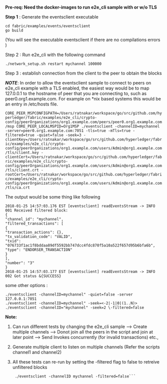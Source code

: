 **Pre-req: Need the docker-images to run e2e_cli sample with or w/o TLS**

**Step 1** : Generate the eventsclient executable

    cd fabric/examples/events/eventsclient
    go build

(You will see the executable eventsclient if there are no compilations errors )

Step 2 : Run e2e_cli with the following command

    ./network_setup.sh restart mychannel 100000

Step 3 : establish connection from the client to the peer to obtain the blocks

***NOTE***: In order to allow the eventsclient sample to connect to peers on e2e_cli example with a TLS
enabled, the easiest way would be to map 127.0.0.1 to the hostname of peer
that you are connecting to, such as peer0.org1.example.com. For example on
*nix based systems this would be an entry in /etc/hosts file.

`CORE_PEER_MSPCONFIGPATH=/Users/ratnakar/workspace/go/src/github.com/hyperledger/fabric/examples/e2e_cli/crypto-config/peerOrganizations/org1.example.com/peers/peer0.org1.example.com/msp CORE_PEER_LOCALMSPID=Org1MSP ./eventsclient -channelID=mychannel -server=peer0.org1.example.com:7051 -tls=true -mTls=true -filtered=true -quiet=false -seek=3 -clientKey=/Users/ratnakar/workspace/go/src/github.com/hyperledger/fabric/examples/e2e_cli/crypto-config/peerOrganizations/org1.example.com/users/Admin@org1.example.com/tls/client.key -clientCert=/Users/ratnakar/workspace/go/src/github.com/hyperledger/fabric/examples/e2e_cli/crypto-config/peerOrganizations/org1.example.com/users/Admin@org1.example.com/tls/client.crt -rootCert=/Users/ratnakar/workspace/go/src/github.com/hyperledger/fabric/examples/e2e_cli/crypto-config/peerOrganizations/org1.example.com/users/Admin@org1.example.com/tls/ca.crt`

The output would be some thing like following

    2018-01-25 14:57:03.176 EST [eventsclient] readEventsStream -> INFO 001 Received filtered block:
    {
    "channel_id": "mychannel",
    "filtered_transactions": [
    {
    "transaction_actions": {},
    "tx_validation_code": "VALID",
    "txid": "076733f1ac1f8bddaa89df5592bb747dcc4fdc870f5a10a522f657d95b6bfa6b",
    "type": "ENDORSER_TRANSACTION"
    }
    ],
    "number": "3"
    }
    2018-01-25 14:57:03.177 EST [eventsclient] readEventsStream -> INFO 002 Got status &{SUCCESS}

some other options :

    ./eventsclient -channelID=mychannel" -quiet=false -server 127.0.0.1:7051
    ./eventsclient -channelID=mychannel" -seek=<-2|-1|0|(1..N)>
    ./eventsclient -channelID="mychannel" -seek=2 \-filtered=false

**Note:**
1. Can run different tests by changing the e2e_cli sample 
--> Create multiple channels 
--> Donot join all the peers in the script and join at later point 
--> Send Invokes concurrently (for invalid transactions) etc.,
2. Generate multiple client to listen on multiple channels (Refer the scripts channel1 and channel2)

3. All these tests can re-run by setting the -filtered flag to false to retreive unfiltered blocks

   ``` ex:
    ./eventsclient -channelID mychannel -filtered=false```

